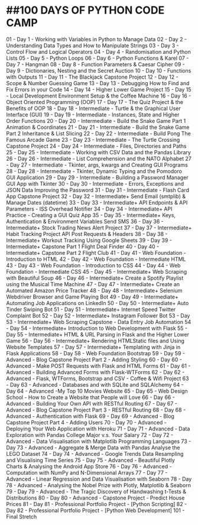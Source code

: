 ##100 DAYS OF PYTHON CODE CAMP 
==============================
01 - Day 1 - Working with Variables in Python to Manage Data
02 - Day 2 - Understanding Data Types and How to Manipulate Strings
03 - Day 3 - Control Flow and Logical Operators
04 - Day 4 - Randomisation and Python Lists
05 - Day 5 - Python Loops
06 - Day 6 - Python Functions & Karel
07 - Day 7 - Hangman
08 - Day 8 - Function Parameters & Caesar Cipher
09 - Day 9 - Dictionaries, Nesting and the Secret Auction
10 - Day 10 - Functions with Outputs
11 - Day 11 - The Blackjack Capstone Project
12 - Day 12 - Scope & Number Guessing Game
13 - Day 13 - Debugging How to Find and Fix Errors in your Code
14 - Day 14 - Higher Lower Game Project
15 - Day 15 - Local Development Environment Setup & the Coffee Machine
16 - Day 16 - Object Oriented Programming (OOP)
17 - Day 17 - The Quiz Project & the Benefits of OOP
18 - Day 18 - Intermediate - Turtle & the Graphical User Interface (GUI)
19 - Day 19 - Intermediate - Instances, State and Higher Order Functions
20 - Day 20 - Intermediate - Build the Snake Game Part 1 Animation & Coordinates
21 - Day 21 - Intermediate - Build the Snake Game Part 2 Inheritance & List Slicing
22 - Day 22 - Intermediate - Build Pong The Famous Arcade Game
23 - Day 23 - Intermediate - The Turtle Crossing Capstone Project
24 - Day 24 - Intermediate - Files, Directories and Paths
25 - Day 25 - Intermediate - Working with CSV Data and the Pandas Library
26 - Day 26 - Intermediate - List Comprehension and the NATO Alphabet
27 - Day 27 - Intermediate - Tkinter, args, kwargs and Creating GUI Programs
28 - Day 28 - Intermediate - Tkinter, Dynamic Typing and the Pomodoro GUI Application
29 - Day 29 - Intermediate - Building a Password Manager GUI App with Tkinter
30 - Day 30 - Intermediate - Errors, Exceptions and JSON Data Improving the Password
31 - Day 31 - Intermediate - Flash Card App Capstone Project
32 - Day 32 - Intermediate+ Send Email (smtplib) & Manage Dates (datetime)
33 - Day 33 - Intermediate+ API Endpoints & API Parameters - ISS Overhead Notifier
34 - Day 34 - Intermediate+ API Practice - Creating a GUI Quiz App
35 - Day 35 - Intermediate+ Keys, Authentication & Environment Variables Send SMS
36 - Day 36 - Intermediate+ Stock Trading News Alert Project
37 - Day 37 - Intermediate+ Habit Tracking Project API Post Requests & Headers
38 - Day 38 - Intermediate+ Workout Tracking Using Google Sheets
39 - Day 39 - Intermediate+ Capstone Part 1 Flight Deal Finder
40 - Day 40 - Intermediate+ Capstone Part 2 Flight Club
41 - Day 41 - Web Foundation - Introduction to HTML
42 - Day 42 - Web Foundation - Intermediate HTML
43 - Day 43 - Web Foundation - Introduction to CSS
44 - Day 44 - Web Foundation - Intermediate CSS
45 - Day 45 - Intermediate+ Web Scraping with Beautiful Soup
46 - Day 46 - Intermediate+ Create a Spotify Playlist using the Musical Time Machine
47 - Day 47 - Intermediate+ Create an Automated Amazon Price Tracker
48 - Day 48 - Intermediate+ Selenium Webdriver Browser and Game Playing Bot
49 - Day 49 - Intermediate+ Automating Job Applications on LinkedIn
50 - Day 50 - Intermediate+ Auto Tinder Swiping Bot
51 - Day 51 - Intermediate+ Internet Speed Twitter Complaint Bot
52 - Day 52 - Intermediate+ Instagram Follower Bot
53 - Day 53 - Intermediate+ Web Scraping Capstone - Data Entry Job Automation
54 - Day 54 - Intermediate+ Introduction to Web Development with Flask
55 - Day 55 - Intermediate+ HTML & URL Parsing in Flask and the Higher Lower Game
56 - Day 56 - Intermediate+ Rendering HTMLStatic files and Using Website Templates
57 - Day 57 - Intermediate+ Templating with Jinja in Flask Applications
58 - Day 58 - Web Foundation Bootstrap
59 - Day 59 - Advanced - Blog Capstone Project Part 2 - Adding Styling
60 - Day 60 - Advanced - Make POST Requests with Flask and HTML Forms
61 - Day 61 - Advanced - Building Advanced Forms with Flask-WTForms
62 - Day 62 - Advanced - Flask, WTForms, Bootstrap and CSV - Coffee & Wifi Project
63 - Day 63 - Advanced - Databases and with SQLite and SQLAlchemy
64 - Day 64 - Advanced -My Top 10 Movies Website
65 - Day 65 - Web Design School - How to Create a Website that People will Love
66 - Day 66 - Advanced - Building Your Own API with RESTful Routing
67 - Day 67 - Advanced - Blog Capstone Project Part 3 - RESTful Routing
68 - Day 68 - Advanced - Authentication with Flask
69 - Day 69 - Advanced - Blog Capstone Project Part 4 - Adding Users
70 - Day 70 - Advanced - Deploying Your Web Application with Heroku
71 - Day 71 - Advanced - Data Exploration with Pandas College Major v.s. Your Salary
72 - Day 72 - Advanced - Data Visualisation with Matplotlib Programming Languages
73 - Day 73 - Advanced - Aggregate & Merge Data with Pandas Analyse the LEGO Dataset
74 - Day 74 - Advanced - Google Trends Data Resampling and Visualising Time Series
75 - Day 75 - Advanced - Beautiful Plotly Charts & Analysing the Android App Store
76 - Day 76 - Advanced - Computation with NumPy and N-Dimensional Arrays
77 - Day 77 - Advanced - Linear Regression and Data Visualisation with Seaborn
78 - Day 78 - Advanced - Analysing the Nobel Prize with Plotly, Matplotlib & Seaborn
79 - Day 79 - Advanced - The Tragic Discovery of Handwashing t-Tests & Distributions
80 - Day 80 - Advanced - Capstone Project  - Predict House Prices
81 - Day 81 - Professional Portfolio Project - [Python Scripting]
82 - Day 82 - Professional Portfolio Project - [Python Web Development]
101 - Final Stretch